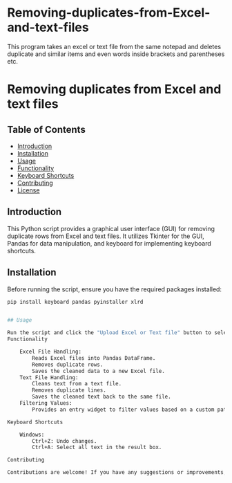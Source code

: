 # Removing-duplicates-from-Excel-and-text-files
This program takes an excel or text file from the same notepad and deletes duplicate and similar items and even words inside brackets and parentheses etc.

# Removing duplicates from Excel and text files

## Table of Contents
- [Introduction](#introduction)
- [Installation](#installation)
- [Usage](#usage)
- [Functionality](#functionality)
- [Keyboard Shortcuts](#keyboard-shortcuts)
- [Contributing](#contributing)
- [License](#license)

## Introduction
This Python script provides a graphical user interface (GUI) for removing duplicate rows from Excel and text files. It utilizes Tkinter for the GUI, Pandas for data manipulation, and keyboard for implementing keyboard shortcuts.

## Installation
Before running the script, ensure you have the required packages installed:
```bash
pip install keyboard pandas pyinstaller xlrd


## Usage

Run the script and click the "Upload Excel or Text file" button to select the file you want to process. The script supports Excel files with extensions .xlsx, .xls, or .xlsm, as well as text files (.txt).
Functionality

    Excel File Handling:
        Reads Excel files into Pandas DataFrame.
        Removes duplicate rows.
        Saves the cleaned data to a new Excel file.
    Text File Handling:
        Cleans text from a text file.
        Removes duplicate lines.
        Saves the cleaned text back to the same file.
    Filtering Values:
        Provides an entry widget to filter values based on a custom pattern.

Keyboard Shortcuts

    Windows:
        Ctrl+Z: Undo changes.
        Ctrl+A: Select all text in the result box.

Contributing

Contributions are welcome! If you have any suggestions or improvements, feel free to open an issue or create a pull request on GitHub.
